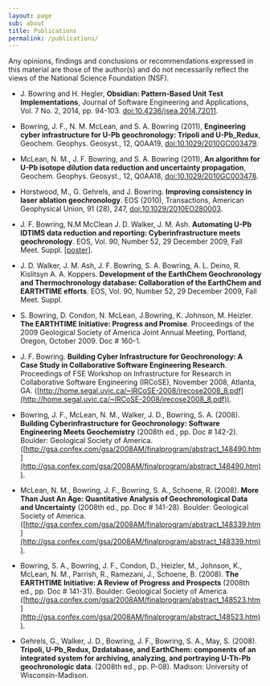 ```yaml
---
layout: page
sub: about
title: Publications
permalink: /publications/
---
```


Any opinions, findings and conclusions or recommendations expressed in this material are those of the author(s) and do not necessarily reflect the views of the National Science Foundation (NSF).

* J. Bowring and H. Hegler, **Obsidian: Pattern-Based Unit Test Implementations**, Journal of Software Engineering and Applications, Vol. 7 No. 2, 2014, pp. 94-103. [doi:10.4236/jsea.2014.72011](../assets/documents/obsidian-pattern-based-unit-test-implementations.pdf).

* Bowring, J. F., N. M. McLean, and S. A. Bowring (2011), **Engineering cyber infrastructure for U-Pb geochronology: Tripoli and U-Pb_Redux**, Geochem. Geophys. Geosyst., 12, Q0AA19, [doi:10.1029/2010GC003479](../assets/documents/engineering-cyber-infrastructure-for-u-pb-geochronology.pdf).

* McLean, N. M., J. F. Bowring, and S. A. Bowring (2011), **An algorithm for U-Pb isotope dilution data reduction and uncertainty propagation**, Geochem. Geophys. Geosyst., 12, Q0AA18, [doi:10.1029/2010GC003478](../assets/documents/an-algorithm-for-u-pb-isotope-dilution-data-reduction-and-uncertainty-propagation.pdf).

* Horstwood, M., G. Gehrels, and J. Bowring.  **Improving consistency in laser ablation geochronology**.  EOS (2010), Transactions, American Geophysical Union, 91 (28), 247, [doi:10.1029/2010EO280003](../assets/documents/improving-consistency-in-laser-ablation-geochronology.pdf).

* J. F. Bowring, N.M McClean J. D. Walker, J. M. Ash. **Automating U-Pb IDTIMS data reduction and reporting: Cyberinfrastructure meets geochronology**.  EOS, Vol. 90, Number 52, 29 December 2009, Fall Meet. Suppl. [[poster](../assets/documents/poster-automating-u-pb-idtims-data-reduction-and-reporting.pdf)].

* J. D. Walker, J. M. Ash, J. F. Bowring, S. A. Bowring, A. L. Deino, R. Kislitsyn A. A. Koppers. **Development of the EarthChem Geochronology and Thermochronology database: Collaboration of the EarthChem and EARTHTIME efforts**.  EOS, Vol. 90, Number 52, 29 December 2009, Fall Meet. Suppl.

* S. Bowring, D. Condon, N. McLean, J.Bowring, K. Johnson, M. Heizler. **The EARTHTIME Initiative: Progress and Promise**. Proceedings of the 2009 Geological Society of America Joint Annual Meeting, Portland, Oregon, October 2009. Doc # 160-1.

* J. F. Bowring. **Building Cyber Infrastructure for Geochronology: A Case Study in Collaborative Software Engineering Research**. Proceedings of FSE Workshop on Infrastructure for Research in Collaborative Software Engineering (IRCoSE), November 2008, Atlanta, GA. ([http://home.segal.uvic.ca/~IRCoSE-2008/irecose2008_8.pdf](http://home.segal.uvic.ca/~IRCoSE-2008/irecose2008_8.pdf)).

* Bowring, J. F., McLean, N. M., Walker, J. D., Bowring, S. A. (2008). **Building Cyberinfrastructure for Geochronology: Software Engineering Meets Geochemistry** (2008th ed., pp. Doc # 142-2). Boulder: Geological Society of America.([http://gsa.confex.com/gsa/2008AM/finalprogram/abstract_148490.htm](http://gsa.confex.com/gsa/2008AM/finalprogram/abstract_148490.htm)).

* McLean, N. M., Bowring, J. F., Bowring, S. A., Schoene, R. (2008). **More Than Just An Age: Quantitative Analysis of Geochronological Data and Uncertainty** (2008th ed., pp. Doc # 141-28). Boulder: Geological Society of America.([http://gsa.confex.com/gsa/2008AM/finalprogram/abstract_148339.htm](http://gsa.confex.com/gsa/2008AM/finalprogram/abstract_148339.htm)).

* Bowring, S. A., Bowring, J. F., Condon, D., Heizler, M., Johnson, K., McLean, N. M., Parrish, R., Ramezani, J., Schoene, B. (2008). **The EARTHTIME Initiative: A Review of Progress and Prospects** (2008th ed., pp. Doc # 141-31).
Boulder: Geological Society of America.([http://gsa.confex.com/gsa/2008AM/finalprogram/abstract_148523.htm](http://gsa.confex.com/gsa/2008AM/finalprogram/abstract_148523.htm)).

* Gehrels, G., Walker, J. D., Bowring, J. F., Bowring, S. A., May, S. (2008). **Tripoli, U-Pb_Redux, Dzdatabase, and EarthChem: components of an integrated system for archiving, analyzing, and portraying U-Th-Pb geochronologic data**. (2008th ed., pp. P-08). Madison: University of Wisconsin-Madison.